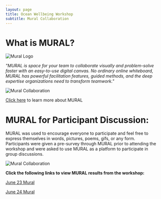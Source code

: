 ```yaml
---
layout: page
title: Ocean Wellbeing Workshop
subtitle: Mural Collaboration
---
```


# What is MURAL?

![Mural Logo](https://assets.website-files.com/5ddd9c3f2186308353fe682d/5e9f22bd8229a86cea7b2b0c_mural-animated.gif)

*"MURAL is space for your team to collaborate visually and problem-solve faster with an easy-to-use digital canvas. No ordinary online whiteboard, MURAL has powerful facilitation features, guided methods, and the deep expertise organizations need to transform teamwork."*

![Mural Collaboration](https://assets-global.website-files.com/5ddd9c3f2186308353fe682d/611e9f57f3220316519cd693_home-opengraph-new.gif)

[Click here](https://www.mural.co/) to learn more about MURAL

# MURAL for Participant Discussion:

MURAL was used to encourage everyone to participate and feel free to express themselves in words, pictures, poems, gifs, or any form. Participants were given a pre-survey through MURAL prior to attending the workshop and were asked to use MURAL as a platform to participate in group discussions.

![Mural Collaboration](https://assets-global.website-files.com/5e4319072e6fb910d3a508a6/5e65fb11098d4f4ecb8b31b8_home-1.gif)

**Click the following links to view MURAL results from the workshop:**

[June 23 Mural](https://drive.google.com/file/d/18J5DzVjdqXKkT9mvxcFNG73RF1PceTZR/view)

[June 24 Mural](https://drive.google.com/file/d/1aBZS2ZSAE5wRuTqTsWtY5UpFwpxxjFTa/view)
